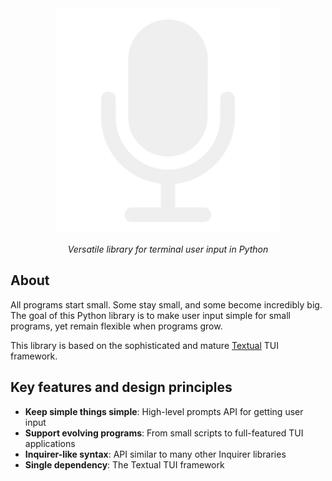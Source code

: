 <style>
.md-content .md-typeset h1 { display: none; }
</style>

<div align="center">
    <img src="assets/logo-light.png"/>
</div>

<p align="center"> <em>Versatile library for terminal user input in Python</em>
</p>

## About

All programs start small. Some stay small, and some become incredibly big. The
goal of this Python library is to make user input simple for small programs,
yet remain flexible when programs grow.  

This library is based on the sophisticated and mature
[Textual](https://textual.textualize.io/) TUI framework.

## Key features and design principles

* **Keep simple things simple**: High-level prompts API for getting user input
* **Support evolving programs**: From small scripts to full-featured TUI
  applications
* **Inquirer-like syntax**: API similar to many other Inquirer libraries
* **Single dependency**: The Textual TUI framework
